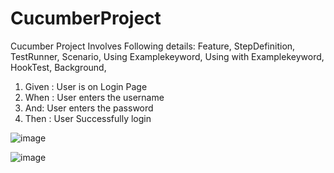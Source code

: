 # CucumberProject

Cucumber Project Involves Following details:
Feature,
StepDefinition,
TestRunner,
Scenario, 
Using Examplekeyword,
Using with Examplekeyword,
HookTest,
Background,

1. Given : User is on Login Page
2. When : User enters the username
3. And: User enters the password
4. Then : User Successfully login


![image](https://github.com/user-attachments/assets/754af97f-1b2b-46b5-8670-4383e958a89a)



![image](https://github.com/user-attachments/assets/5b1f535b-98db-4df6-94b9-366348f66fab)

